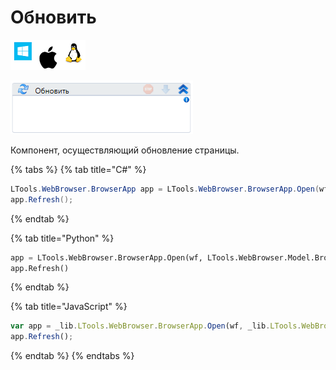 # Обновить

![](<../../../.gitbook/assets/image (100) (1) (1) (1) (1) (1) (1) (252).png>)

![](<../../../.gitbook/assets/image (414).png>)

Компонент, осуществляющий обновление страницы.

{% tabs %}
{% tab title="C#" %}
```csharp
LTools.WebBrowser.BrowserApp app = LTools.WebBrowser.BrowserApp.Open(wf, LTools.WebBrowser.Model.BrowserTypes.IE);
app.Refresh();
```
{% endtab %}

{% tab title="Python" %}
```python
app = LTools.WebBrowser.BrowserApp.Open(wf, LTools.WebBrowser.Model.BrowserTypes.IE)
app.Refresh()
```
{% endtab %}

{% tab title="JavaScript" %}
```javascript
var app = _lib.LTools.WebBrowser.BrowserApp.Open(wf, _lib.LTools.WebBrowser.Model.BrowserTypes.IE);
app.Refresh();
```
{% endtab %}
{% endtabs %}
